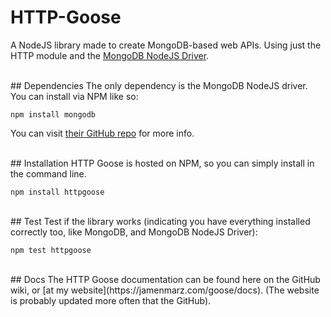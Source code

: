 HTTP-Goose
==========
A NodeJS library made to create MongoDB-based web APIs.  Using just the HTTP module and the [MongoDB NodeJS Driver](https://github.com/mongodb/node-mongodb-native).

<br>
## Dependencies
The only dependency is the MongoDB NodeJS driver.  You can install via NPM like so:

```
npm install mongodb
```

You can visit [their GitHub repo](https://github.com/mongodb/node-mongodb-native) for more info.

<br>
## Installation
HTTP Goose is hosted on NPM, so you can simply install in the command line.

```
npm install httpgoose
```
<br>
## Test
Test if the library works (indicating you have everything installed correctly too, like MongoDB, and MongoDB NodeJS Driver):

```
npm test httpgoose
```
<br>
## Docs
The HTTP Goose documentation can be found here on the GitHub wiki, or [at my website](https://jamenmarz.com/goose/docs).  (The website is probably updated more often that the GitHub).
